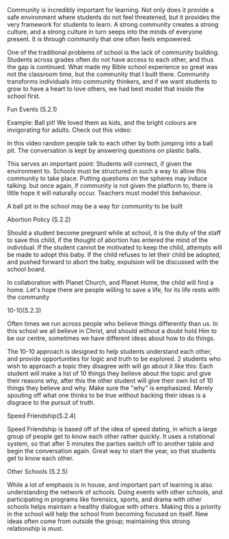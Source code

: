 Community is incredibly important for learning. Not only does it provide a safe environment where students do not feel threatened, but it provides the very framework for students to learn. A strong community creates a strong culture, and a strong culture in turn seeps into the minds of everyone present. It is through community that one often feels empowered.

One of the traditional problems of school is the lack of community building. Students across grades often do not have access to each other, and thus the gap is continued. What made my Bible school experience so great was not the classroom time, but the community that I built there. Community transforms individuals into community thinkers, and if we want students to grow to have a heart to love others, we had best model that inside the school first.

Fun Events (S.2.1)

Example: Ball pit!
We loved them as kids, and the bright colours are invigorating for adults.
Check out this video:

In this video random people talk to each other by both jumping into a ball pit. The conversation is kept by answering questions on plastic balls.

This serves an important point:
Students will connect, if given the environment to. Schools must be structured in such a way to allow this community to take place. Putting questions on the spheres may induce talking. but once again, if community is not given the platform to, there is little hope it will naturally occur. Teachers must model this behaviour.

A ball pit in the school may be a way for community to be built

Abortion Policy (S.2.2)

Should a student become pregnant while at school, it is the duty of the staff to save this child, if the thought of abortion has entered the mind of the individual. If the student cannot be motivated to keep the child, attempts will be made to adopt this baby. If the child refuses to let their child be adopted, and pushed forward to abort the baby, expulsion will be discussed with the school board.

In collaboration with Planet Church, and Planet Home, the child will find a home. Let's hope there are people willing to save a life, for its life rests with the community

10-10(S.2.3)

Often times we run across people who believe things differently than us. In this school we all believe in Christ, and should without a doubt hold Him to be our centre, sometimes we have different ideas about how to do things.

The 10-10 approach is designed to help students understand each other, and provide opportunities for logic and truth to be explored. 2 students who wish to approach a topic they disagree with will go about it like this: Each student will make a list of 10 things they believe about the topic and give their reasons why, after this the other student will give their own list of 10 things they believe and why. Make sure the "why" is emphasized. Merely spouting off what one thinks to be true without backing their ideas is a disgrace to the pursuit of truth.

Speed Friendship(S.2.4)

Speed Friendship is based off of the idea of speed dating, in which a large group of people get to know each other rather quickly. It uses a rotational system, so that after 5 minutes the parties switch off to another table and begin the conversation again. Great way to start the year, so that students get to know each other.

Other Schools (S.2.5)

While a lot of emphasis is in house, and important part of learning is also understanding the network of schools. Doing events with other schools, and participating in programs like forensics, sports, and drama with other schools helps maintain a healthy dialogue with others. Making this a priority in the school will help the school from becoming focused on itself. New ideas often come from outside the group; maintaining this strong relationship is must.